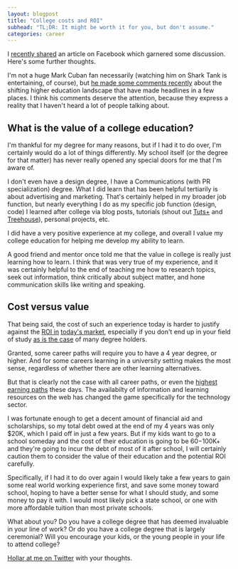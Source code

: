 ```yaml
---
layout: blogpost
title: "College costs and ROI"
subhead: "TL;DR: It might be worth it for you, but don't assume."
categories: career
---
```


<p class="disclaimer">I <a href="https://www.facebook.com/joelglovier/posts/10101931050277118" target="_blank">recently shared</a> an article on Facebook which garnered some discussion. Here's some further thoughts.</p>

I'm not a huge Mark Cuban fan necessarily (watching him on Shark Tank is entertaining, of course), but [he made some comments recently](http://www.businessinsider.com/mark-cuban-sweet-briar-college-college-debt-bubble-crisis-2015-3#ixzz3Tu8lrn6S) about the shifting higher education landscape that have made headlines in a few places. I think his comments deserve the attention, because they express a reality that I haven't heard a lot of people talking about.

## What is the value of a college education?

I'm thankful for my degree for many reasons, but if I had it to do over, I'm certainly would do a lot of things differently. My school itself (or the degree for that matter) has never really opened any special doors for me that I'm aware of.

I don't even have a design degree, I have a Communications (with PR specialization) degree. What I did learn that has been helpful tertiarily is about advertising and marketing. That's certainly helped in my broader job function, but nearly everything I do as my specific job function (design, code) I learned after college via blog posts, tutorials (shout out [Tuts+](http://tutsplus.com/) and [Treehouse](http://teamtreehouse.com/)), personal projects, etc.

I did have a very positive experience at my college, and overall I value my college education for helping me develop my ability to learn. 

A good friend and mentor once told me that the value in college is really just learning how to learn. I think that was very true of my experience, and it was certainly helpful to the end of teaching me how to research topics, seek out information, think critically about subject matter, and hone communication skills like writing and speaking.

## Cost versus value

That being said, the cost of such an experience today is harder to justify against the [ROI in](http://www.forbes.com/sites/learnvest/2014/08/29/5-steps-to-calculating-your-college-r-o-i/) [today's market](http://www.salary.com/8-college-degrees-with-the-worst-return-on-investment/), especially if you don't end up in your field of study [as is the case](http://www.washingtonpost.com/local/education/most-with-college-stem-degrees-go-to-other-fields-of-work/2014/07/10/9aede466-084d-11e4-bbf1-cc51275e7f8f_story.html) of many degree holders.

Granted, some career paths will require you to have a 4 year degree, or higher. And for some careers learning in a university setting makes the most sense, regardless of whether there are other learning alternatives.

But that is clearly not the case with all career paths, or even the [highest earning paths](http://money.cnn.com/news/newsfeeds/articles/globenewswire/10122644.htm) these days. The availabilty of information and learning resources on the web has changed the game specifically for the technology sector.

I was fortunate enough to get a decent amount of financial aid and scholarships, so my total debt owed at the end of my 4 years was only $20K, which I paid off in just a few years. But if my kids want to go to a school someday and the cost of their education is going to be $60-$100K+ and they're going to incur the debt of most of it after school, I will certainly caution them to consider the value of their education and the potential ROI carefully.

Specifically, if I had it to do over again I would likely take a few years to gain some real world working experience first, and save some money toward school, hoping to have a better sense for what I should study, and some money to pay it with. I would most likely pick a state school, or one with more affordable tuition than most private schools.

What about you? Do you have a college degree that has deemed invaluable in your line of work? Or do you have a college degree that is largely ceremonial? Will you encourage your kids, or the young people in your life to attend college? 

[Hollar at me on Twitter](http://twitter.com/jglovier) with your thoughts.